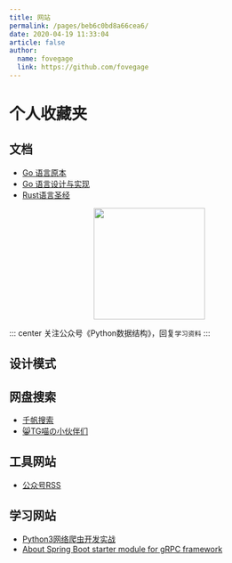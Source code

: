 ```yaml
---
title: 网站
permalink: /pages/beb6c0bd8a66cea6/
date: 2020-04-19 11:33:04
article: false
author:
  name: fovegage
  link: https://github.com/fovegage
---
```


# 个人收藏夹

## 文档

* [Go 语言原本](https://golang.design/under-the-hood/zh-cn/preface/)
* [Go 语言设计与实现](https://draveness.me/golang/docs/part1-prerequisite/ch01-prepare/golang-debug/)
* [Rust语言圣经](https://course.rs/about-book.html)

<p align="center">
<img src="https://open.weixin.qq.com/qr/code?username=gh_f1b4c218483e" width="200">
</p>

::: center
关注公众号《Python数据结构》，回复`学习资料`
:::

<!-- more -->

## 设计模式

## 网盘搜索

- [千帆搜索](https://tg.qianfan.app/)
- [😸TG喵の小伙伴们](http://meow.tg/)

## 工具网站

- [公众号RSS](https://feed.hamibot.com/)

## 学习网站

- [Python3网络爬虫开发实战](https://python3webspider.cuiqingcai.com)
- [About Spring Boot starter module for gRPC framework](https://yidongnan.github.io/grpc-spring-boot-starter/zh-CN/)